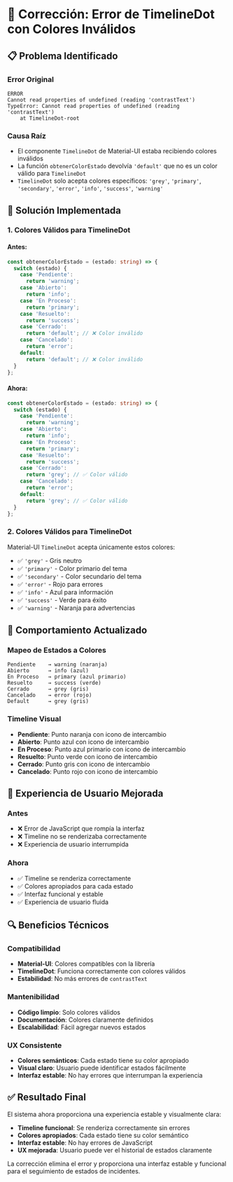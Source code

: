 # 🔧 Corrección: Error de TimelineDot con Colores Inválidos

## 📋 Problema Identificado

### **Error Original**
```
ERROR
Cannot read properties of undefined (reading 'contrastText')
TypeError: Cannot read properties of undefined (reading 'contrastText')
    at TimelineDot-root
```

### **Causa Raíz**
- El componente `TimelineDot` de Material-UI estaba recibiendo colores inválidos
- La función `obtenerColorEstado` devolvía `'default'` que no es un color válido para `TimelineDot`
- `TimelineDot` solo acepta colores específicos: `'grey'`, `'primary'`, `'secondary'`, `'error'`, `'info'`, `'success'`, `'warning'`

## 🔧 Solución Implementada

### **1. Colores Válidos para TimelineDot**

#### **Antes:**
```typescript
const obtenerColorEstado = (estado: string) => {
  switch (estado) {
    case 'Pendiente':
      return 'warning';
    case 'Abierto':
      return 'info';
    case 'En Proceso':
      return 'primary';
    case 'Resuelto':
      return 'success';
    case 'Cerrado':
      return 'default'; // ❌ Color inválido
    case 'Cancelado':
      return 'error';
    default:
      return 'default'; // ❌ Color inválido
  }
};
```

#### **Ahora:**
```typescript
const obtenerColorEstado = (estado: string) => {
  switch (estado) {
    case 'Pendiente':
      return 'warning';
    case 'Abierto':
      return 'info';
    case 'En Proceso':
      return 'primary';
    case 'Resuelto':
      return 'success';
    case 'Cerrado':
      return 'grey'; // ✅ Color válido
    case 'Cancelado':
      return 'error';
    default:
      return 'grey'; // ✅ Color válido
  }
};
```

### **2. Colores Válidos para TimelineDot**

Material-UI `TimelineDot` acepta únicamente estos colores:
- ✅ `'grey'` - Gris neutro
- ✅ `'primary'` - Color primario del tema
- ✅ `'secondary'` - Color secundario del tema
- ✅ `'error'` - Rojo para errores
- ✅ `'info'` - Azul para información
- ✅ `'success'` - Verde para éxito
- ✅ `'warning'` - Naranja para advertencias

## 🎯 Comportamiento Actualizado

### **Mapeo de Estados a Colores**
```
Pendiente    → warning (naranja)
Abierto      → info (azul)
En Proceso   → primary (azul primario)
Resuelto     → success (verde)
Cerrado      → grey (gris)
Cancelado    → error (rojo)
Default      → grey (gris)
```

### **Timeline Visual**
- **Pendiente**: Punto naranja con icono de intercambio
- **Abierto**: Punto azul con icono de intercambio
- **En Proceso**: Punto azul primario con icono de intercambio
- **Resuelto**: Punto verde con icono de intercambio
- **Cerrado**: Punto gris con icono de intercambio
- **Cancelado**: Punto rojo con icono de intercambio

## 🎨 Experiencia de Usuario Mejorada

### **Antes**
- ❌ Error de JavaScript que rompía la interfaz
- ❌ Timeline no se renderizaba correctamente
- ❌ Experiencia de usuario interrumpida

### **Ahora**
- ✅ Timeline se renderiza correctamente
- ✅ Colores apropiados para cada estado
- ✅ Interfaz funcional y estable
- ✅ Experiencia de usuario fluida

## 🔍 Beneficios Técnicos

### **Compatibilidad**
- **Material-UI**: Colores compatibles con la librería
- **TimelineDot**: Funciona correctamente con colores válidos
- **Estabilidad**: No más errores de `contrastText`

### **Mantenibilidad**
- **Código limpio**: Solo colores válidos
- **Documentación**: Colores claramente definidos
- **Escalabilidad**: Fácil agregar nuevos estados

### **UX Consistente**
- **Colores semánticos**: Cada estado tiene su color apropiado
- **Visual claro**: Usuario puede identificar estados fácilmente
- **Interfaz estable**: No hay errores que interrumpan la experiencia

## ✅ Resultado Final

El sistema ahora proporciona una experiencia estable y visualmente clara:
- **Timeline funcional**: Se renderiza correctamente sin errores
- **Colores apropiados**: Cada estado tiene su color semántico
- **Interfaz estable**: No hay errores de JavaScript
- **UX mejorada**: Usuario puede ver el historial de estados claramente

La corrección elimina el error y proporciona una interfaz estable y funcional para el seguimiento de estados de incidentes.
